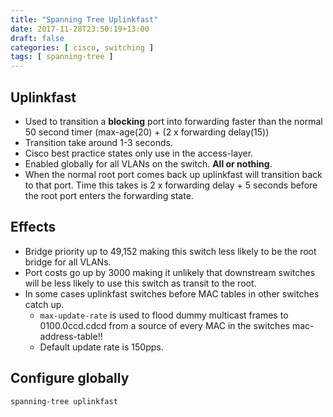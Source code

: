 ```yaml
---
title: "Spanning Tree Uplinkfast"
date: 2017-11-28T23:50:19+13:00
draft: false
categories: [ cisco, switching ]
tags: [ spanning-tree ]
---
```


## Uplinkfast
* Used to transition a **blocking** port into forwarding faster than the normal 50 second timer (max-age(20) + (2 x forwarding delay(15))
* Transition take around 1-3 seconds.
* Cisco best practice states only use in the access-layer.
* Enabled globally for all VLANs on the switch.  **All or nothing**.
* When the normal root port comes back up uplinkfast will transition back to that port.  Time this takes is 2 x forwarding delay + 5 seconds before the root port enters the forwarding state.

## Effects
* Bridge priority up to 49,152 making this switch less likely to be the root bridge for all VLANs.
* Port costs go up by 3000 making it unlikely that downstream switches will be less likely to use this switch as transit to the root.
* In some cases uplinkfast switches before MAC tables in other switches catch up.
  * `max-update-rate` is used to flood dummy multicast frames to 0100.0ccd.cdcd from a source of every MAC in the switches mac-address-table!!
  * Default update rate is 150pps.

## Configure globally
`spanning-tree uplinkfast`
